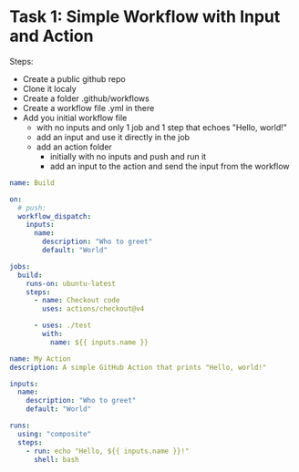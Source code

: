 # Task 1: Simple Workflow with Input and Action

Steps:

- Create a public github repo
- Clone it localy
- Create a folder .github/workflows
- Create a workflow file <file>.yml in there
- Add you initial workflow file
  - with no inputs and only 1 job and 1 step that echoes "Hello, world!"
  - add an input and use it directly in the job
  - add an action folder
    - initially with no inputs and push and run it
    - add an input to the action and send the input from the workflow

```yaml
name: Build

on:
  # push:
  workflow_dispatch:
    inputs:
      name:
        description: "Who to greet"
        default: "World"

jobs:
  build:
    runs-on: ubuntu-latest
    steps:
      - name: Checkout code
        uses: actions/checkout@v4

      - uses: ./test
        with:
          name: ${{ inputs.name }}
```

```yaml
name: My Action
description: A simple GitHub Action that prints "Hello, world!"

inputs:
  name:
    description: "Who to greet"
    default: "World"

runs:
  using: "composite"
  steps:
    - run: echo "Hello, ${{ inputs.name }}!"
      shell: bash
```

